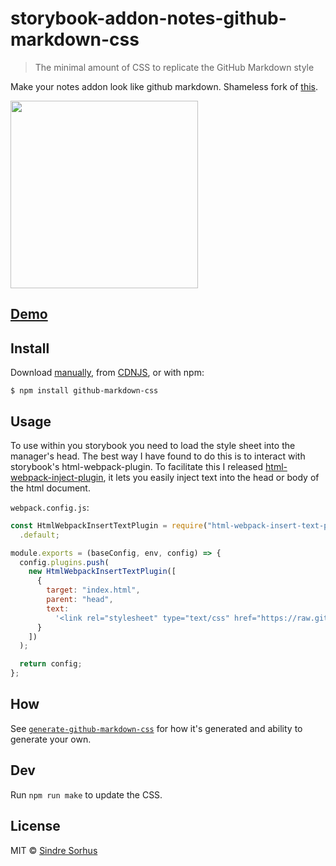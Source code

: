 # storybook-addon-notes-github-markdown-css

> The minimal amount of CSS to replicate the GitHub Markdown style

Make your notes addon look like github markdown. Shameless fork of [this](https://github.com/sindresorhus/github-markdown-css).

[<img src="https://cloud.githubusercontent.com/assets/170270/5219062/f22a978c-7685-11e4-8316-af25b6c89bc0.png" width="300">](http://sindresorhus.com/github-markdown-css)

## [Demo](http://sindresorhus.com/github-markdown-css)

## Install

Download [manually](https://raw.githubusercontent.com/sindresorhus/github-markdown-css/gh-pages/github-markdown.css), from [CDNJS](https://cdnjs.com/libraries/github-markdown-css), or with npm:

```
$ npm install github-markdown-css
```

## Usage

To use within you storybook you need to load the style sheet into the manager's head. The best way I have found to do this is to interact with storybook's html-webpack-plugin. To facilitate this I released [html-webpack-inject-plugin](https://github.com/hipstersmoothie/html-webpack-inject-plugin), it lets you easily inject text into the head or body of the html document.

`webpack.config.js`:

```js
const HtmlWebpackInsertTextPlugin = require("html-webpack-insert-text-plugin")
  .default;

module.exports = (baseConfig, env, config) => {
  config.plugins.push(
    new HtmlWebpackInsertTextPlugin([
      {
        target: "index.html",
        parent: "head",
        text:
          '<link rel="stylesheet" type="text/css" href="https://raw.githubusercontent.com/hipstersmoothie/github-markdown-css/gh-pages/github-markdown.css" />'
      }
    ])
  );

  return config;
};
```

## How

See [`generate-github-markdown-css`](https://github.com/sindresorhus/generate-github-markdown-css) for how it's generated and ability to generate your own.

## Dev

Run `npm run make` to update the CSS.

## License

MIT © [Sindre Sorhus](https://sindresorhus.com)
